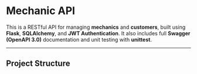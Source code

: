 # Mechanic API

This is a RESTful API for managing **mechanics** and **customers**, built using **Flask**, **SQLAlchemy**, and **JWT Authentication**. It also includes full **Swagger (OpenAPI 3.0)** documentation and unit testing with **unittest**.

---

##  Project Structure
